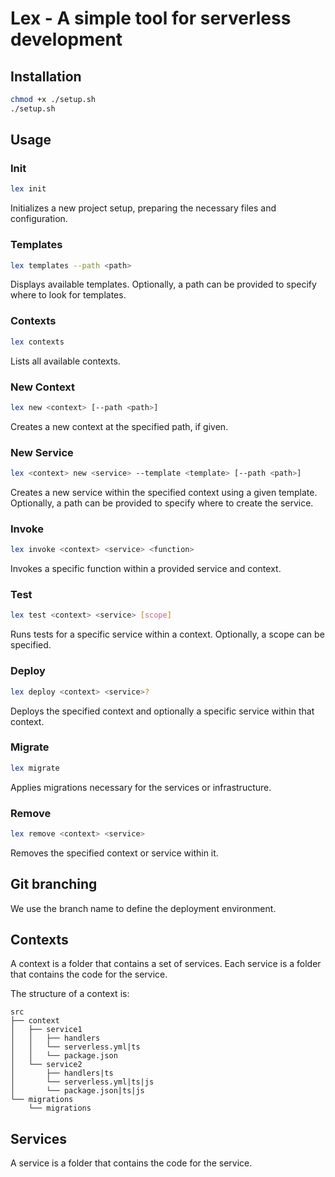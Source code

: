 # Lex - A simple tool for serverless development

## Installation

```bash
chmod +x ./setup.sh
./setup.sh
```

## Usage

### Init

```bash
lex init
```

Initializes a new project setup, preparing the necessary files and configuration.

### Templates

```bash
lex templates --path <path>
```

Displays available templates. Optionally, a path can be provided to specify where to look for templates.

### Contexts

```bash
lex contexts
```

Lists all available contexts.

### New Context

```bash
lex new <context> [--path <path>]
```

Creates a new context at the specified path, if given.

### New Service

```bash
lex <context> new <service> --template <template> [--path <path>]
```

Creates a new service within the specified context using a given template. Optionally, a path can be provided to specify where to create the service.

### Invoke

```bash
lex invoke <context> <service> <function>
```

Invokes a specific function within a provided service and context.

### Test

```bash
lex test <context> <service> [scope]
```

Runs tests for a specific service within a context. Optionally, a scope can be specified.

### Deploy

```bash
lex deploy <context> <service>?
```

Deploys the specified context and optionally a specific service within that context.

### Migrate

```bash
lex migrate
```

Applies migrations necessary for the services or infrastructure.

### Remove

```bash
lex remove <context> <service>
```

Removes the specified context or service within it.

## Git branching

We use the branch name to define the deployment environment.

## Contexts

A context is a folder that contains a set of services. Each service is a folder that contains the code for the service.

The structure of a context is:

```
src
├── context
│   ├── service1
│   │   ├── handlers
│   │   └── serverless.yml|ts
│   │   └── package.json
│   └── service2
│       ├── handlers|ts
│       └── serverless.yml|ts|js
│       └── package.json|ts|js
└── migrations
    └── migrations
```

## Services

A service is a folder that contains the code for the service.